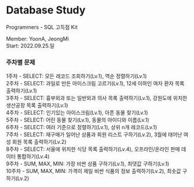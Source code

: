 # Database Study
Programmers - SQL 고득점 Kit  
  
Member: YoonA, JeongMi  
Start: 2022.09.25.일  
  
### 주차별 문제
1주차 - SELECT: 모든 레코드 조회하기(Lv.1), 역순 정렬하기(Lv.1)  
2주차 - SELECT: 과일로 만든 아이스크림 고르기(Lv.1), 12세 이하인 여자 환자 목록 출력하기(Lv.1)  
3주차 - SELECT: 흉부외과 또는 일반외과 의사 목록 출력하기(Lv.1), 강원도에 위치한 생산공장 목록 출력하기(Lv.1)  
4주차 - SELECT: 인기있는 아이스크림(Lv.1), 아픈 동물 찾기(Lv.1)  
5주차 - SELECT: 어린 동물 찾기(Lv.1), 동물의 아이디와 이름(Lv.1)  
6주차 - SELECT: 여러 기준으로 정렬하기(Lv.1), 상위 n개 레코드(Lv.1)  
7주차 - SELECT: 재구매가 일어난 상품과 회원 리스트 구하기(Lv.2), 3월에 태어난 여성 회원 목록 출력하기(Lv.2)  
8주차 - SELECT: 서울에 위치한 식당 목록 출력하기(Lv.4), 오프라인/온라인 판매 데이터 통합하기(Lv.4)  
9주차 - SUM, MAX, MIN: 가장 비싼 상품 구하기(Lv.1), 최댓값 구하기(Lv.1)  
10주차 - SUM, MAX, MIN: 가격이 제일 비싼 식품의 정보 출력하기(Lv.2), 최솟값 구하기(Lv.2)  